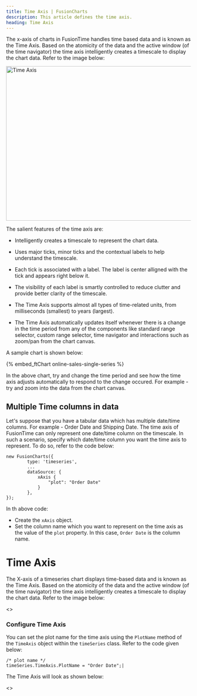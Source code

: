 ```yaml
---
title: Time Axis | FusionCharts
description: This article defines the time axis.
heading: Time Axis
---
```


The x-axis of charts in FusionTime handles time based data and is known as the Time Axis. Based on the atomicity of the data and the active window (of the time navigator) the time axis intelligently creates a timescale to display the chart data. Refer to the image below:

<img src="{% site.BASE_URL %}/images/fusiontime-component-time-axis.png" alt="Time Axis" width="700" height="420">

The salient features of the time axis are:

- Intelligently creates a timescale to represent the chart data.

- Uses major ticks, minor ticks and the contextual labels to help understand the timescale.

- Each tick is associated with a label. The label is center alligned with the tick and appears right below it.

- The visibility of each label is smartly controlled to reduce clutter and provide better clarity of the timescale.

- The Time Axis supports almost all types of time-related units, from milliseconds (smallest) to years (largest).

- The Time Axis automatically updates itself whenever there is a change in the time period from any of the components like standard range selector, custom range selector, time navigator and interactions such as zoom/pan from the chart canvas.

A sample chart is shown below:

{% embed_ftChart online-sales-single-series %}

In the above chart, try and change the time period and see how the time axis adjusts automatically to respond to the change occured. For example - try and zoom into the data from the chart canvas.

## Multiple Time columns in data

Let's suppose that you have a tabular data which has multiple date/time columns. For example - Order Date and Shipping Date. The time axis of FusionTime can only represent one date/time column on the timescale. In such a scenario, specify which date/time column you want the time axis to represent. To do so, refer to the code below:

```
new FusionCharts({
        type: 'timeseries',
        ...
        dataSource: {
			xAxis {
				"plot": "Order Date"
			}
	    },
});
```

In th above code:

- Create the `xAxis` object.
- Set the column name which you want to represent on the time axis as the value of the `plot` property. In this case, `Order Date` is the column name.

# Time Axis

The X-axis of a timeseries chart displays time-based data and is known as the Time Axis. Based on the atomicity of the data and the active window (of the time navigator) the time axis intelligently creates a timescale to display the chart data. Refer to the image below:

<<Screenshot>>

### Configure Time Axis

You can set the plot name for the time axis using the `PlotName` method of the `TimeAxis` object within the `timeSeries` class. Refer to the code given below:

```
/* plot name */
timeSeries.TimeAxis.PlotName = "Order Date";|
```

The Time Axis will look as shown below:

<<Live Chart>>
